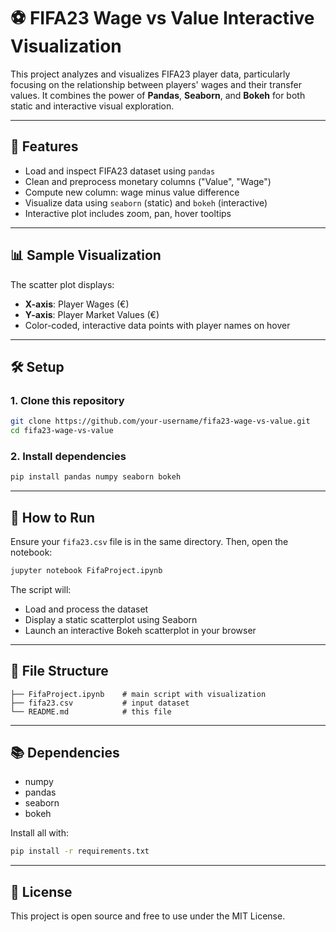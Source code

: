 
# ⚽ FIFA23 Wage vs Value Interactive Visualization

This project analyzes and visualizes FIFA23 player data, particularly focusing on the relationship between players' wages and their transfer values. It combines the power of **Pandas**, **Seaborn**, and **Bokeh** for both static and interactive visual exploration.

---

## 📌 Features

- Load and inspect FIFA23 dataset using `pandas`
- Clean and preprocess monetary columns ("Value", "Wage")
- Compute new column: wage minus value difference
- Visualize data using `seaborn` (static) and `bokeh` (interactive)
- Interactive plot includes zoom, pan, hover tooltips

---

## 📊 Sample Visualization

The scatter plot displays:
- **X-axis**: Player Wages (€)
- **Y-axis**: Player Market Values (€)
- Color-coded, interactive data points with player names on hover

---

## 🛠️ Setup

### 1. Clone this repository
```bash
git clone https://github.com/your-username/fifa23-wage-vs-value.git
cd fifa23-wage-vs-value
```

### 2. Install dependencies
```bash
pip install pandas numpy seaborn bokeh
```

---

## 🧪 How to Run

Ensure your `fifa23.csv` file is in the same directory. Then, open the notebook:
```bash
jupyter notebook FifaProject.ipynb
```

The script will:
- Load and process the dataset
- Display a static scatterplot using Seaborn
- Launch an interactive Bokeh scatterplot in your browser

---

## 📁 File Structure

```
├── FifaProject.ipynb    # main script with visualization
├── fifa23.csv           # input dataset
└── README.md            # this file
```

---

## 📚 Dependencies

- numpy
- pandas
- seaborn
- bokeh

Install all with:
```bash
pip install -r requirements.txt
```

---

## 📃 License

This project is open source and free to use under the MIT License.
